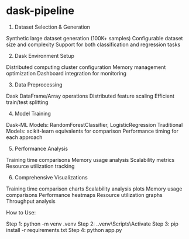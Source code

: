 # dask-pipeline
1. Dataset Selection & Generation

Synthetic large dataset generation (100K+ samples)
Configurable dataset size and complexity
Support for both classification and regression tasks

2. Dask Environment Setup

Distributed computing cluster configuration
Memory management optimization
Dashboard integration for monitoring

3. Data Preprocessing

Dask DataFrame/Array operations
Distributed feature scaling
Efficient train/test splitting

4. Model Training

Dask-ML Models: RandomForestClassifier, LogisticRegression
Traditional Models: scikit-learn equivalents for comparison
Performance timing for each approach

5. Performance Analysis

Training time comparisons
Memory usage analysis
Scalability metrics
Resource utilization tracking

6. Comprehensive Visualizations

Training time comparison charts
Scalability analysis plots
Memory usage comparisons
Performance heatmaps
Resource utilization graphs
Throughput analysis

How to Use:

Step 1: python -m venv .venv
Step 2: .\.venv\Scripts\Activate
Step 3: pip install -r requirements.txt
Step 4: python app.py
